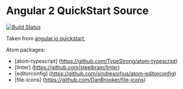 # Angular 2 QuickStart Source
[![Build Status][travis-badge]][travis-badge-url]

Taken from [angular.io quickstart](https://github.com/angular/quickstart),

Atom packages:
- [atom-typescript] (https://github.com/TypeStrong/atom-typescript)
- [linter] (https://github.com/steelbrain/linter)
- [editorconfig] (https://github.com/sindresorhus/atom-editorconfig)
- [file-icons] (https://github.com/DanBrooker/file-icons)

[travis-badge]: https://travis-ci.org/angular/quickstart.svg?branch=master
[travis-badge-url]: https://travis-ci.org/angular/quickstart
